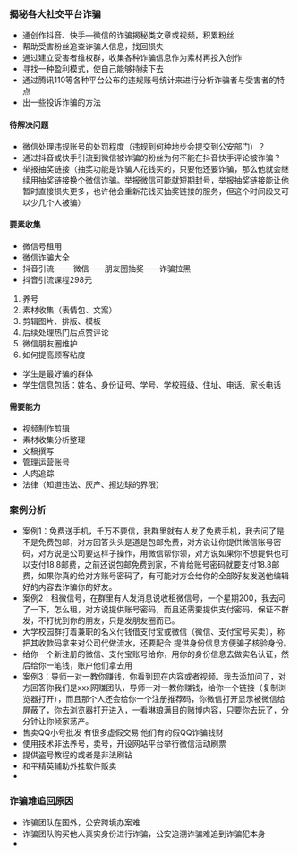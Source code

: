 ### 揭秘各大社交平台诈骗

- 通创作抖音、快手—微信的诈骗揭秘类文章或视频，积累粉丝
- 帮助受害粉丝追查诈骗人信息，找回损失
- 通过建立受害者维权群，收集各种诈骗信息作为素材再投入创作
- 寻找一种盈利模式，使自己能够持续下去
- 通过腾讯110等各种平台公布的违规账号统计来进行分析诈骗者与受害者的特点
- 出一些投诉诈骗的方法

#### 待解决问题

- 微信处理违规账号的处罚程度（违规到何种地步会提交到公安部门）？
- 通过抖音或快手引流到微信被诈骗的粉丝为何不能在抖音快手评论被诈骗？
- 举报抽奖链接（抽奖功能是诈骗人花钱买的，只要他还要诈骗，那么他就会继续用抽奖链接换个微信诈骗。举报微信可能就短期封号，举报抽奖链接能让他暂时直接损失更多，也许他会重新花钱买抽奖链接的服务，但这个时间段又可以少几个人被骗）

#### 要素收集

- 微信号租用
- 微信诈骗大全
- 抖音引流-——微信——朋友圈抽奖——诈骗拉黑
- 抖音引流课程298元

1. 养号
2. 素材收集（表情包、文案）
3. 剪辑图片、排版、模板
4. 后续处理热门后点赞评论
5. 微信朋友圈维护
6. 如何提高顾客粘度

- 学生是最好骗的群体
- 学生信息包括：姓名、身份证号、学号、学校班级、住址、电话、家长电话

#### 需要能力

- 视频制作剪辑
- 素材收集分析整理
- 文稿撰写
- 管理运营账号
- 人肉追踪
- 法律（知道违法、灰产、擦边球的界限）

### 案例分析

- 案例1：免费送手机，千万不要信，我群里就有人发了免费手机，我去问了是不是免费包邮，对方回答头头是道是包邮免费，对方说让你提供微信账号密码，对方说是公司要这样子操作，用微信帮你领，对方说如果你不想提供也可以支付18.8邮费，之前还说包邮免费到家，不肯给账号密码就要支付18.8邮费，如果你真的给对方账号密码了，有可能对方会给你的全部好友发送他编辑好的内容去诈骗你的好友。
- 案例2：租微信号，在群里有人发消息说收租微信号，一个星期200，我去问了一下，怎么租，对方说提供账号密码，而且还需要提供支付密码，保证不群发，不打扰到你的朋友，只是发朋友圈而已。
- 大学校园群打着兼职的名义付钱借支付宝或微信（微信、支付宝号买卖），称把其收款码拿来对公司代做流水，还要配合 提供身份信息方便骗子核验身份。
- 给你一个新注册的微信、支付宝账号给你，用你的身份信息去做实名认证，然后给你一笔钱，账户他们拿去用
- 案例3：导师一对一教你赚钱，你看到现在内容或者视频。我去添加问了，对方回答你我们是xxx网赚团队，导师一对一教你赚钱，给你一个链接（复制浏览器打开），而且那个人还会给你一个注册推荐码，你微信打开显示被微信给屏蔽了，你去浏览器打开进入，一看琳琅满目的赌博内容，只要你去玩了，分分钟让你倾家荡产。
- 售卖QQ小号批发 有很多虚假交易 他们有的假QQ诈骗钱财
- 使用技术非法养号，卖号，开设网站平台举行微信活动刷票
- 提供盗号教程的或者是非法刷钻
- 和平精英辅助外挂软件贩卖
- 

### 诈骗难追回原因

- 诈骗团队在国外，公安跨境办案难
- 诈骗团队购买他人真实身份进行诈骗，公安追溯诈骗难追到诈骗犯本身
- 